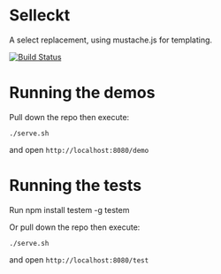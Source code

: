 Selleckt
===============

A select replacement, using mustache.js for templating.

[![Build Status](https://travis-ci.org/BrandwatchLtd/selleckt.png)](https://travis-ci.org/BrandwatchLtd/selleckt)

Running the demos
=================

Pull down the repo then execute:

    ./serve.sh

and open `http://localhost:8080/demo`


Running the tests
=================

Run
    npm install testem -g
    testem

Or pull down the repo then execute:

    ./serve.sh

and open `http://localhost:8080/test`
